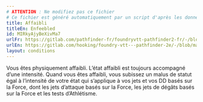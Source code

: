 ```yaml
---
# ATTENTION : Ne modifiez pas ce fichier
# Ce fichier est généré automatiquement par un script d'après les données du module Foundry VTT officiel et de sa traduction
title: Affaibli
titleEn: Enfeebled
id: MIRkyAjyBeXivMa7
urlFr: https://gitlab.com/pathfinder-fr/foundryvtt-pathfinder2-fr/-/blob/master/data/conditionitems/MIRkyAjyBeXivMa7.htm
urlEn: https://gitlab.com/hooking/foundry-vtt---pathfinder-2e/-/blob/master/packs/data/conditionitems.db/enfeebled.json
layout: conditions
---
```

Vous êtes physiquement affaibli. L’état affaibli est toujours accompagné d’une intensité. Quand vous êtes affaibli, vous subissez un malus de statut égal à l’intensité de votre état qui s’applique à vos jets et vos DD basés sur la Force, dont les jets d’attaque basés sur la Force, les jets de dégâts basés sur la Force et les tests d’Athlétisme.

